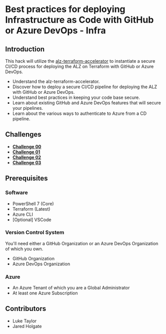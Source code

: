 # Best practices for deploying Infrastructure as Code with GitHub or Azure DevOps - Infra

## Introduction

This hack will utilize the [alz-terraform-accelerator](https://github.com/Azure/alz-terraform-accelerator) to instantiate a secure CI/CD process for deploying the ALZ on Terraform with GitHub or Azure DevOps.

- Understand the alz-terraform-accelerator.
- Discover how to deploy a secure CI/CD pipeline for deploying the ALZ with GitHub or Azure DevOps.
- Understand best practices in keeping your code base secure.
- Learn about existing GitHub and Azure DevOps features that will secure your pipelines.
- Learn about the various ways to authenticate to Azure from a CD pipeline.

## Challenges

- **[Challenge 00](./challenge-00.md)**
- **[Challenge 01](./challenge-01.md)**
- **[Challenge 02](./challenge-02.md)**
- **[Challenge 03](./challenge-03.md)**

## Prerequisites

### Software

- PowerShell 7 (Core)
- Terraform (Latest)
- Azure CLI
- [Optional] VSCode

### Version Control System

You'll need either a GitHub Organization or an Azure DevOps Organization of which you own.

- GitHub Organization
- Azure DevOps Organization

### Azure

- An Azure Tenant of which you are a Global Administrator
- At least one Azure Subscription

## Contributors

- Luke Taylor
- Jared Holgate
